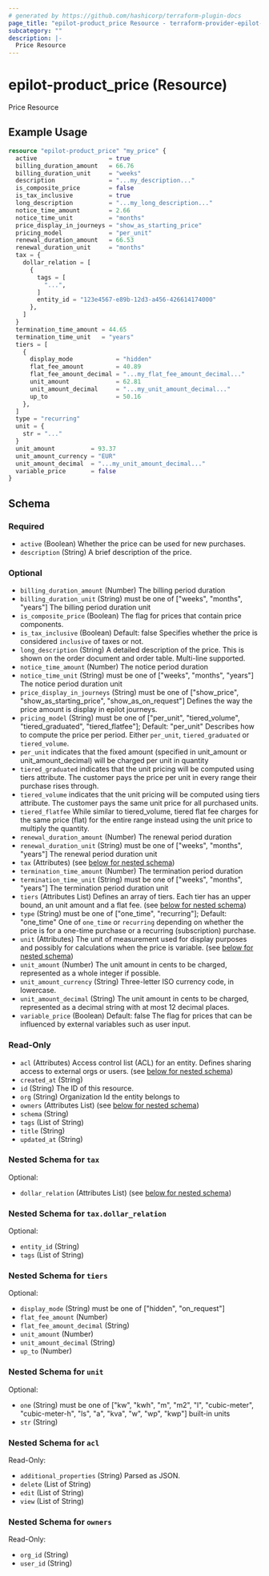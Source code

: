 ```yaml
---
# generated by https://github.com/hashicorp/terraform-plugin-docs
page_title: "epilot-product_price Resource - terraform-provider-epilot-product"
subcategory: ""
description: |-
  Price Resource
---
```


# epilot-product_price (Resource)

Price Resource

## Example Usage

```terraform
resource "epilot-product_price" "my_price" {
  active                    = true
  billing_duration_amount   = 66.76
  billing_duration_unit     = "weeks"
  description               = "...my_description..."
  is_composite_price        = false
  is_tax_inclusive          = true
  long_description          = "...my_long_description..."
  notice_time_amount        = 2.66
  notice_time_unit          = "months"
  price_display_in_journeys = "show_as_starting_price"
  pricing_model             = "per_unit"
  renewal_duration_amount   = 66.53
  renewal_duration_unit     = "months"
  tax = {
    dollar_relation = [
      {
        tags = [
          "...",
        ]
        entity_id = "123e4567-e89b-12d3-a456-426614174000"
      },
    ]
  }
  termination_time_amount = 44.65
  termination_time_unit   = "years"
  tiers = [
    {
      display_mode            = "hidden"
      flat_fee_amount         = 40.89
      flat_fee_amount_decimal = "...my_flat_fee_amount_decimal..."
      unit_amount             = 62.81
      unit_amount_decimal     = "...my_unit_amount_decimal..."
      up_to                   = 50.16
    },
  ]
  type = "recurring"
  unit = {
    str = "..."
  }
  unit_amount          = 93.37
  unit_amount_currency = "EUR"
  unit_amount_decimal  = "...my_unit_amount_decimal..."
  variable_price       = false
}
```

<!-- schema generated by tfplugindocs -->
## Schema

### Required

- `active` (Boolean) Whether the price can be used for new purchases.
- `description` (String) A brief description of the price.

### Optional

- `billing_duration_amount` (Number) The billing period duration
- `billing_duration_unit` (String) must be one of ["weeks", "months", "years"]
The billing period duration unit
- `is_composite_price` (Boolean) The flag for prices that contain price components.
- `is_tax_inclusive` (Boolean) Default: false
Specifies whether the price is considered `inclusive` of taxes or not.
- `long_description` (String) A detailed description of the price. This is shown on the order document and order table. Multi-line supported.
- `notice_time_amount` (Number) The notice period duration
- `notice_time_unit` (String) must be one of ["weeks", "months", "years"]
The notice period duration unit
- `price_display_in_journeys` (String) must be one of ["show_price", "show_as_starting_price", "show_as_on_request"]
Defines the way the price amount is display in epilot journeys.
- `pricing_model` (String) must be one of ["per_unit", "tiered_volume", "tiered_graduated", "tiered_flatfee"]; Default: "per_unit"
Describes how to compute the price per period. Either `per_unit`, `tiered_graduated` or `tiered_volume`.
- `per_unit` indicates that the fixed amount (specified in unit_amount or unit_amount_decimal) will be charged per unit in quantity
- `tiered_graduated` indicates that the unit pricing will be computed using tiers attribute. The customer pays the price per unit in every range their purchase rises through.
- `tiered_volume` indicates that the unit pricing will be computed using tiers attribute. The customer pays the same unit price for all purchased units.
- `tiered_flatfee` While similar to tiered_volume, tiered flat fee charges for the same price (flat) for the entire range instead using the unit price to multiply the quantity.
- `renewal_duration_amount` (Number) The renewal period duration
- `renewal_duration_unit` (String) must be one of ["weeks", "months", "years"]
The renewal period duration unit
- `tax` (Attributes) (see [below for nested schema](#nestedatt--tax))
- `termination_time_amount` (Number) The termination period duration
- `termination_time_unit` (String) must be one of ["weeks", "months", "years"]
The termination period duration unit
- `tiers` (Attributes List) Defines an array of tiers. Each tier has an upper bound, an unit amount and a flat fee. (see [below for nested schema](#nestedatt--tiers))
- `type` (String) must be one of ["one_time", "recurring"]; Default: "one_time"
One of `one_time` or `recurring` depending on whether the price is for a one-time purchase or a recurring (subscription) purchase.
- `unit` (Attributes) The unit of measurement used for display purposes and possibly for calculations when the price is variable. (see [below for nested schema](#nestedatt--unit))
- `unit_amount` (Number) The unit amount in cents to be charged, represented as a whole integer if possible.
- `unit_amount_currency` (String) Three-letter ISO currency code, in lowercase.
- `unit_amount_decimal` (String) The unit amount in cents to be charged, represented as a decimal string with at most 12 decimal places.
- `variable_price` (Boolean) Default: false
The flag for prices that can be influenced by external variables such as user input.

### Read-Only

- `acl` (Attributes) Access control list (ACL) for an entity. Defines sharing access to external orgs or users. (see [below for nested schema](#nestedatt--acl))
- `created_at` (String)
- `id` (String) The ID of this resource.
- `org` (String) Organization Id the entity belongs to
- `owners` (Attributes List) (see [below for nested schema](#nestedatt--owners))
- `schema` (String)
- `tags` (List of String)
- `title` (String)
- `updated_at` (String)

<a id="nestedatt--tax"></a>
### Nested Schema for `tax`

Optional:

- `dollar_relation` (Attributes List) (see [below for nested schema](#nestedatt--tax--dollar_relation))

<a id="nestedatt--tax--dollar_relation"></a>
### Nested Schema for `tax.dollar_relation`

Optional:

- `entity_id` (String)
- `tags` (List of String)



<a id="nestedatt--tiers"></a>
### Nested Schema for `tiers`

Optional:

- `display_mode` (String) must be one of ["hidden", "on_request"]
- `flat_fee_amount` (Number)
- `flat_fee_amount_decimal` (String)
- `unit_amount` (Number)
- `unit_amount_decimal` (String)
- `up_to` (Number)


<a id="nestedatt--unit"></a>
### Nested Schema for `unit`

Optional:

- `one` (String) must be one of ["kw", "kwh", "m", "m2", "l", "cubic-meter", "cubic-meter-h", "ls", "a", "kva", "w", "wp", "kwp"]
built-in units
- `str` (String)


<a id="nestedatt--acl"></a>
### Nested Schema for `acl`

Read-Only:

- `additional_properties` (String) Parsed as JSON.
- `delete` (List of String)
- `edit` (List of String)
- `view` (List of String)


<a id="nestedatt--owners"></a>
### Nested Schema for `owners`

Read-Only:

- `org_id` (String)
- `user_id` (String)


